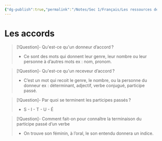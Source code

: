 ```yaml
---
{"dg-publish":true,"permalink":"/Notes/Sec 1/Français/Les ressources de la langue/Les accords/"}
---
```


# Les accords

>[!Question]- Qu'est-ce qu'un donneur d’accord ?
>- Ce sont des mots qui donnent leur genre, leur nombre ou leur personne à d’autres mots
ex : nom, pronom.

>[!Question]- Qu'est-ce qu'un receveur d’accord ?
>- C’est un mot qui recoit le genre, le nombre, ou la personne du donneur
ex : déterminant, adjectif, verbe conjugué, participe passé.

>[!Question]- Par quoi se terminent les participes passés ?
>- S - I - T - U - É

>[!Question]- Comment fait-on pour connaître la terminaison du participe passé d’un verbe
>- On trouve son féminin, à l’oral, le son entendu donnera un indice.

